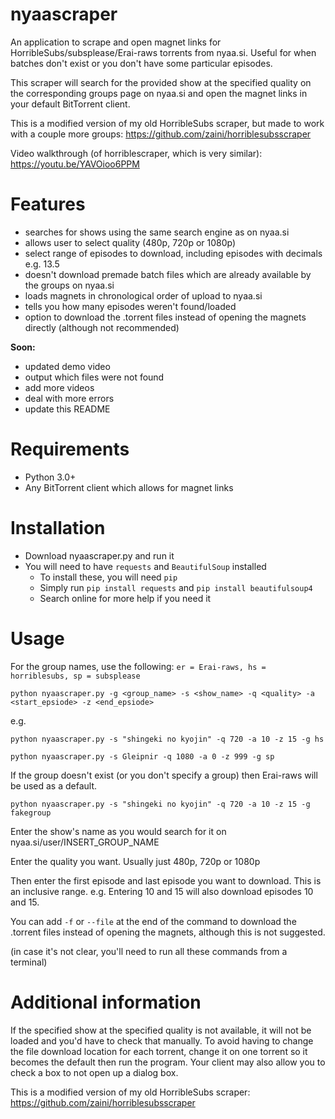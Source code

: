 # nyaascraper
An application to scrape and open magnet links for HorribleSubs/subsplease/Erai-raws torrents from nyaa.si. Useful for when batches don't exist or you don't have some particular episodes.

This scraper will search for the provided show at the specified quality on the corresponding groups page on nyaa.si and open the magnet links in your default BitTorrent client.

This is a modified version of my old HorribleSubs scraper, but made to work with a couple more groups: https://github.com/zaini/horriblesubsscraper

Video walkthrough (of horriblescraper, which is very similar): https://youtu.be/YAVOioo6PPM

# Features
* searches for shows using the same search engine as on nyaa.si
* allows user to select quality (480p, 720p or 1080p)
* select range of episodes to download, including episodes with decimals e.g. 13.5
* doesn't download premade batch files which are already available by the groups on nyaa.si
* loads magnets in chronological order of upload to nyaa.si
* tells you how many episodes weren't found/loaded
* option to download the .torrent files instead of opening the magnets directly (although not recommended)

**Soon:**
* updated demo video
* output which files were not found
* add more videos
* deal with more errors
* update this README

# Requirements
* Python 3.0+
* Any BitTorrent client which allows for magnet links

# Installation
* Download nyaascraper.py and run it
* You will need to have ```requests``` and ```BeautifulSoup``` installed
    * To install these, you will need ```pip```
    * Simply run ```pip install requests``` and ```pip install beautifulsoup4```
    * Search online for more help if you need it

# Usage

For the group names, use the following: ```er = Erai-raws, hs = horriblesubs, sp = subsplease```

```
python nyaascraper.py -g <group_name> -s <show_name> -q <quality> -a <start_epsiode> -z <end_epsiode>
```

e.g.

```
python nyaascraper.py -s "shingeki no kyojin" -q 720 -a 10 -z 15 -g hs
```

```
python nyaascraper.py -s Gleipnir -q 1080 -a 0 -z 999 -g sp
```

If the group doesn't exist (or you don't specify a group) then Erai-raws will be used as a default.
```
python nyaascraper.py -s "shingeki no kyojin" -q 720 -a 10 -z 15 -g fakegroup
```

Enter the show's name as you would search for it on nyaa.si/user/INSERT_GROUP_NAME

Enter the quality you want. Usually just 480p, 720p or 1080p

Then enter the first episode and last episode you want to download. This is an inclusive range. e.g. Entering 10 and 15 will also download episodes 10 and 15.

You can add ```-f``` or ```--file``` at the end of the command to download the .torrent files instead of opening the magnets, although this is not suggested.

(in case it's not clear, you'll need to run all these commands from a terminal)

# Additional information
If the specified show at the specified quality is not available, it will not be loaded and you'd have to check that manually.
To avoid having to change the file download location for each torrent, change it on one torrent so it becomes the default then run the program. Your client may also allow you to check a box to not open up a dialog box.

This is a modified version of my old HorribleSubs scraper: https://github.com/zaini/horriblesubsscraper
